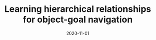 ---
title: "Learning hierarchical relationships for object-goal navigation"
collection: publications
permalink: /publication/2020-11-01-Learning-hierarchical-relationships-for-object-goal-navigation
date: 2020-11-01
venue: 'In the proceedings of Conference on Robot Learning (CoRL)'
paperurl: 'https://arxiv.org/pdf/2003.06749.pdf'
link: 'https://proceedings.mlr.press/v155/pal21a.html'
github: 'https://github.com/cassieqiuyd/MJOLNIR'
citation: ' Anwesan Pal,  Yiding Qiu,  Henrik Christensen,  In the proceedings of Conference on Robot Learning (CoRL), 2020.'
---